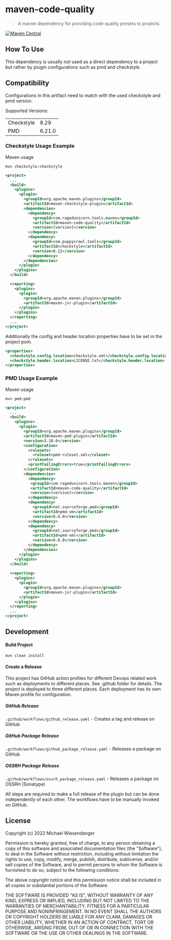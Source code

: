 # maven-code-quality

> A maven dependency for providing code quality presets to projects

[![Maven Central](https://img.shields.io/maven-central/v/com.ragedunicorn.tools.maven/maven-code-quality.svg?label=Maven%20Central)](https://search.maven.org/search?q=g:%22com.ragedunicorn.tools.maven%22%20AND%20a:%22maven-code-quality%22)

## How To Use

This dependency is usually not used as a direct dependency to a project but rather by plugin configurations such as pmd and checkstyle.

## Compatibility

Configurations in this artifact need to match with the used checkstyle and pmd version.

Supported Versions:

|            |       |
|------------|-------|
| Checkstyle | 8.29  |
| PMD        | 6.21.0 |

### Checkstyle Usage Example

Maven usage

```
mvn checkstyle:checkstyle
```

```xml
<project>
  ...
  <build>
    <plugins>
      <plugin>
        <groupId>org.apache.maven.plugins</groupId>
        <artifactId>maven-checkstyle-plugin</artifactId>
        <dependencies>
          <dependency>
            <groupId>com.ragedunicorn.tools.maven</groupId>
            <artifactId>maven-code-quality</artifactId>
            <version>[version]</version>
          </dependency>
          <dependency>
            <groupId>com.puppycrawl.tools</groupId>
            <artifactId>checkstyle</artifactId>
            <version>8.12</version>
          </dependency>
        </dependencies>
      </plugin>
    </plugins>
  </build>

  <reporting>
    <plugins>
      <plugin>
        <groupId>org.apache.maven.plugins</groupId>
        <artifactId>maven-jxr-plugin</artifactId>
      </plugin>
    </plugins>
  </reporting>
  ...
</project>
```

Additionally the config and header location properties have to be set in the project pom. 

```xml
<properties>
  <checkstyle.config.location>checkstyle.xml</checkstyle.config.location>
  <checkstyle.header.location>LICENSE.txt</checkstyle.header.location>
</properties>
```

### PMD Usage Example

Maven usage

```
mvn pmd:pmd
```

```xml
<project>
  ...
  <build>
    <plugins>
      <plugin>
        <groupId>org.apache.maven.plugins</groupId>
        <artifactId>maven-pmd-plugin</artifactId>
        <version>3.10.0</version>
        <configuration>
          <rulesets>
            <ruleset>pmd-ruleset.xml</ruleset>
          </rulesets>
          <printFailingErrors>true</printFailingErrors>
        </configuration>
        <dependencies>
          <dependency>
           <groupId>com.ragedunicorn.tools.maven</groupId>
           <artifactId>maven-code-quality</artifactId>
           <version>[version]</version>
          </dependency>
          <dependency>
            <groupId>net.sourceforge.pmd</groupId>
            <artifactId>pmd-vm</artifactId>
            <version>6.6.0</version>
          </dependency>
          <dependency>
            <groupId>net.sourceforge.pmd</groupId>
            <artifactId>pmd-xml</artifactId>
            <version>6.6.0</version>
          </dependency>
        </dependencies>
      </plugin>
    </plugins>
  </build>
  
  <reporting>
    <plugins>
      <plugin>
        <groupId>org.apache.maven.plugins</groupId>
        <artifactId>maven-jxr-plugin</artifactId>
      </plugin>
    </plugins>
  </reporting>
  ...
</project>
```

## Development

#### Build Project

```
mvn clean install
```

#### Create a Release

This project has GitHub action profiles for different Devops related work such as deployments to different places. See .github folder for details.
The project is deployed to three different places. Each deployment has its own Maven profile for configuration.

##### GitHub Release

`.github/workflows/github_release.yaml` - Creates a tag and release on GitHub

##### GitHub Package Release

`.github/workflows/github_package_release.yaml` - Releases a package on GitHub

##### OSSRH Package Release

`.github/workflows/ossrh_package_release.yaml` - Releases a package on OSSRH (Sonatype)

All steps are required to make a full release of the plugin but can be done independently of each other. The workflows have to be manually invoked on GitHub.

## License

Copyright (c) 2022 Michael Wiesendanger

Permission is hereby granted, free of charge, to any person obtaining
a copy of this software and associated documentation files (the
"Software"), to deal in the Software without restriction, including
without limitation the rights to use, copy, modify, merge, publish,
distribute, sublicense, and/or sell copies of the Software, and to
permit persons to whom the Software is furnished to do so, subject to
the following conditions:

The above copyright notice and this permission notice shall be
included in all copies or substantial portions of the Software.

THE SOFTWARE IS PROVIDED "AS IS", WITHOUT WARRANTY OF ANY KIND,
EXPRESS OR IMPLIED, INCLUDING BUT NOT LIMITED TO THE WARRANTIES OF
MERCHANTABILITY, FITNESS FOR A PARTICULAR PURPOSE AND
NONINFRINGEMENT. IN NO EVENT SHALL THE AUTHORS OR COPYRIGHT HOLDERS BE
LIABLE FOR ANY CLAIM, DAMAGES OR OTHER LIABILITY, WHETHER IN AN ACTION
OF CONTRACT, TORT OR OTHERWISE, ARISING FROM, OUT OF OR IN CONNECTION
WITH THE SOFTWARE OR THE USE OR OTHER DEALINGS IN THE SOFTWARE.
